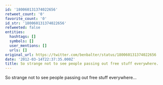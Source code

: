 ```yaml
---
id: '180060131374022656'
retweet_count: '0'
favorite_count: '0'
id_str: '180060131374022656'
retweeted: false
entities:
  hashtags: []
  symbols: []
  user_mentions: []
  urls: []
original_url: https://twitter.com/benbalter/status/180060131374022656
date: '2012-03-14T22:37:35.000Z'
title: So strange not to see people passing out free stuff everywhere...
---
```


So strange not to see people passing out free stuff everywhere...